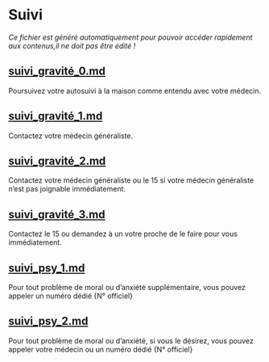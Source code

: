 
# Suivi

*Ce fichier est généré automatiquement pour pouvoir accéder rapidement aux contenus,il ne doit pas être édité !*


## [suivi_gravité_0.md](suivi_gravité_0.md)

Poursuivez votre autosuivi à la maison comme entendu avec votre médecin.



## [suivi_gravité_1.md](suivi_gravité_1.md)

Contactez votre médecin généraliste.



## [suivi_gravité_2.md](suivi_gravité_2.md)

Contactez votre médecin généraliste ou le 15 si votre médecin généraliste n’est pas joignable immédiatement.



## [suivi_gravité_3.md](suivi_gravité_3.md)

Contactez le 15 ou demandez à un votre proche de le faire pour vous immédiatement.



## [suivi_psy_1.md](suivi_psy_1.md)

Pour tout problème de moral ou d’anxiété supplémentaire, vous pouvez appeler un numéro dédié {N° officiel}



## [suivi_psy_2.md](suivi_psy_2.md)

Pour tout problème de moral ou d’anxiété, si vous le désirez, vous pouvez appeler votre médecin ou un numéro dédié {N° officiel}


